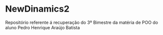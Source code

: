 # NewDinamics2 
Repositório referente á recuperação do 3º Bimestre da matéria de POO do aluno Pedro Henrique Araújo Batista
